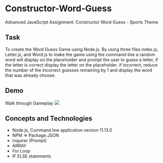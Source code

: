 # Constructor-Word-Guess
Advanced JavaScript Assignment: Constructor Word Guess - Sports Theme

## Task
To create the Word Guess Game using Node.js. By using three files index.js, Letter.js, and Word.js to make the game using the command-line a random word will display on the placeholder and prompt the user to guess a letter, if the letter is correct display the letter on the placeholder. if incorrect, reduce the number of the incorrect guesses remaining by 1 and display the word that was already choose.

## Demo
Walk through Gameplay
<img src="images/GameplayHD.gif">

## Concepts and Technologies
- Node.js, Command line application version 11.13.0
- NPM => Package.JSON
- inquirer (Prompt)
- ARRAY 
- For Loop
- IF ELSE statements 

